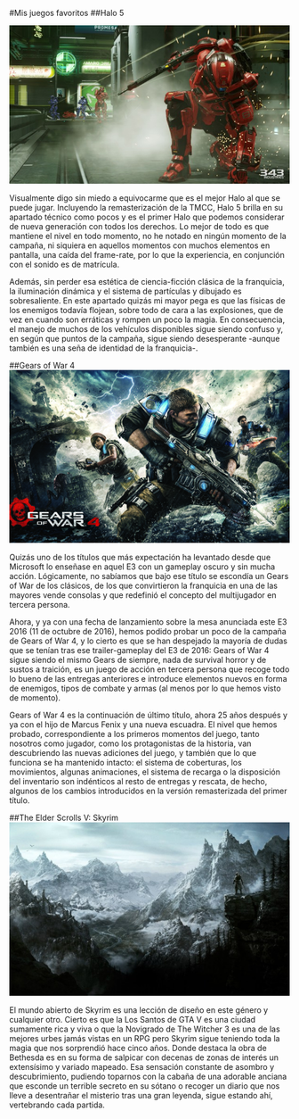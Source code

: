 #Mis juegos favoritos
##Halo 5

![](halo5.jpg)

Visualmente digo sin miedo a equivocarme que es el mejor Halo al que se puede jugar. Incluyendo la remasterización de la TMCC, Halo 5 brilla en su apartado técnico como pocos y es el primer Halo que podemos considerar de nueva generación con todos los derechos. Lo mejor de todo es que mantiene el nivel en todo momento, no he notado en ningún momento de la campaña, ni siquiera en aquellos momentos con muchos elementos en pantalla, una caída del frame-rate, por lo que la experiencia, en conjunción con el sonido es de matrícula.

Además, sin perder esa estética de ciencia-ficción clásica de la franquicia, la iluminación dinámica y el sistema de partículas y dibujado es sobresaliente. En este apartado quizás mi mayor pega es que las físicas de los enemigos todavía flojean, sobre todo de cara a las explosiones, que de vez en cuando son erráticas y rompen un poco la magia. En consecuencia, el manejo de muchos de los vehículos disponibles sigue siendo confuso y, en según que puntos de la campaña, sigue siendo desesperante -aunque también es una seña de identidad de la franquicia-.

##Gears of War 4
![](gears4.jpg)

Quizás uno de los títulos que más expectación ha levantado desde que Microsoft lo enseñase en aquel E3 con un gameplay oscuro y sin mucha acción. Lógicamente, no sabíamos que bajo ese título se escondía un Gears of War de los clásicos, de los que convirtieron la franquicia en una de las mayores vende consolas y que redefinió el concepto del multijugador en tercera persona.

Ahora, y ya con una fecha de lanzamiento sobre la mesa anunciada este E3 2016 (11 de octubre de 2016), hemos podido probar un poco de la campaña de Gears of War 4, y lo cierto es que se han despejado la mayoría de dudas que se tenían tras ese trailer-gameplay del E3 de 2016: Gears of War 4 sigue siendo el mismo Gears de siempre, nada de survival horror y de sustos a traición, es un juego de acción en tercera persona que recoge todo lo bueno de las entregas anteriores e introduce elementos nuevos en forma de enemigos, tipos de combate y armas (al menos por lo que hemos visto de momento).

Gears of War 4 es la continuación de último título, ahora 25 años después y ya con el hijo de Marcus Fenix y una nueva escuadra. El nivel que hemos probado, correspondiente a los primeros momentos del juego, tanto nosotros como jugador, como los protagonistas de la historia, van descubriendo las nuevas adiciones del juego, y también que lo que funciona se ha mantenido intacto: el sistema de coberturas, los movimientos, algunas animaciones, el sistema de recarga o la disposición del inventario son indénticos al resto de entregas y rescata, de hecho, algunos de los cambios introducidos en la versión remasterizada del primer título.

##The Elder Scrolls V: Skyrim
![](skyrim.jpg)

El mundo abierto de Skyrim es una lección de diseño en este género y cualquier otro. Cierto es que la Los Santos de GTA V es una ciudad sumamente rica y viva o que la Novigrado de The Witcher 3 es una de las mejores urbes jamás vistas en un RPG pero Skyrim sigue teniendo toda la magia que nos sorprendió hace cinco años. Donde destaca la obra de Bethesda es en su forma de salpicar con decenas de zonas de interés un extensísimo y variado mapeado. Esa sensación constante de asombro y descubrimiento, pudiendo toparnos con la cabaña de una adorable anciana que esconde un terrible secreto en su sótano o recoger un diario que nos lleve a desentrañar el misterio tras una gran leyenda, sigue estando ahí, vertebrando cada partida.
